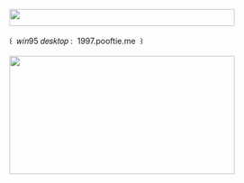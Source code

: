 <img width="400" height="30" src="https://middlepot.com/img/lacey.png">\
  \
 ‌ ‌ ‌ ‌ ‌ ‌ ‌ ‌ ‌ ‌ ‌ ‌ ‌꒰ ‌ 𝑤𝑖𝑛95 𝑑𝑒𝑠𝑘𝑡𝑜𝑝 : ‌ 1997.pooftie.me ‌ ꒱\
  \
<img width="400" height="210" src="https://middlepot.com/img/win95.jpg">
